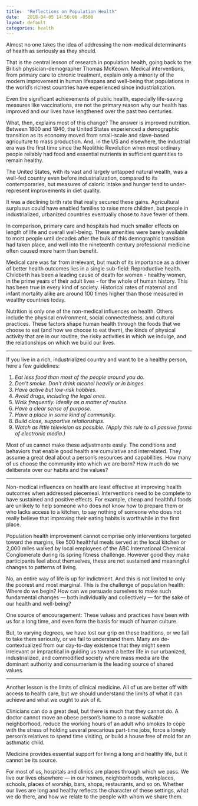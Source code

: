 ```yaml
---
title:  "Reflections on Population Health"
date:   2018-04-05 14:50:00 -0500
layout: default
categories: health
---
```


Almost no one takes the idea of addressing the non-medical determinants of health as seriously as they should.

That is the central lesson of research in population health, going back to the British physician-demographer Thomas McKeown. Medical interventions, from primary care to chronic treatment, explain only a minority of the modern improvement in human lifespans and well-being that populations in the world’s richest countries have experienced since industrialization.

Even the significant achievements of public health, especially life-saving measures like vaccinations, are not the primary reason why our health has improved and our lives have lengthened over the past two centuries. 

What, then, explains most of this change? The answer is improved nutrition. Between 1800 and 1940, the United States experienced a demographic transition as its economy moved from small-scale and slave-based agriculture to mass production. And, in the US and elsewhere, the industrial era was the first time since the Neolithic Revolution when most ordinary people reliably had food and essential nutrients in sufficient quantities to remain healthy.

The United States, with its vast and largely untapped natural wealth, was a well-fed country even before industrialization, compared to its contemporaries, but measures of caloric intake and hunger tend to under-represent improvements in diet quality.

It was a declining birth rate that really secured these gains. Agricultural surplusus could have enabled families to raise more children, but people in industrialized, urbanized countries eventually chose to have fewer of them. 

In comparison, primary care and hospitals had much smaller effects on length of life and overall well-being. These amenities were barely available to most people until decades after the bulk of this demographic transition had taken place, and well into the nineteenth century professional medicine often caused more harm than benefit.

Medical care was far from irrelevant, but much of its importance as a driver of better health outcomes lies in a single sub-field: Reproductive health. Childbirth has been a leading cause of death for women - healthy women, in the prime years of their adult lives - for the whole of human history. This has been true in every kind of society. Historical rates of maternal and infant mortality alike are around 100 times higher than those measured in wealthy countries today.

Nutrition is only one of the non-medical influences on health. Others include the physical environment, social connectedness, and cultural practices. These factors shape human health through the foods that we choose to eat (and how we choose to eat them), the kinds of physical activity that are in our routine, the risky activities in which we indulge, and the relationships on which we build our lives.

***

If you live in a rich, industrialized country and want to be a healthy person, here a few guidelines:

1. *Eat less food than most of the people around you do.*
2. *Don't smoke. Don't drink alcohol heavily or in binges.*
3. *Have active but low-risk hobbies.*
4. *Avoid drugs, including the legal ones.*
5. *Walk frequently. Ideally as a matter of routine.*
6. *Have a clear sense of purpose.*
7. *Have a place in some kind of community.*
8. *Build close, supportive relationships.*
9. *Watch as little television as possible. (Apply this rule to all passive forms of electronic media.)*

Most of us cannot make these adjustments easily. The conditions and behaviors that enable good health are cumulative and interrelated. They assume a great deal about a person’s resources and capabilities. How many of us choose the community into which we are born? How much do we deliberate over our habits and the values?

***

Non-medical influences on health are least effective at improving health outcomes when addressed piecemeal. Interventions need to be complete to have sustained and positive effects. For example, cheap and healthful foods are unlikely to help someone who does not know how to prepare them or who lacks access to a kitchen, to say nothing of someone who does not really believe that improving their eating habits is worthwhile in the first place.

Population health improvement cannot comprise only interventions targeted toward the margins, like 500 healthful meals served at the local kitchen or 2,000 miles walked by local employees of the ABC International Chemical Conglomerate during its spring fitness challenge. However good they make participants feel about themselves, these are not sustained and meaningful changes to patterns of living.

No, an entire way of life is up for indictment. And this is not limited to only the poorest and most marginal. This is the challenge of population health: Where do we begin? How can we persuade ourselves to make such fundamental changes — both individually and collectively — for the sake of our health and well-being?

One source of encouragement: These values and practices have been with us for a long time, and even form the basis for much of human culture. 

But, to varying degrees, we have lost our grip on these traditions, or we fail to take them seriously, or we fail to understand them. Many are de-contextualized from our day-to-day existence that they might seem irrelevant or impractical in guiding us toward a better life in our urbanized, industrialized, and commodified society where mass media are the dominant authority and consumerism is the leading source of shared values.

***

Another lesson is the limits of clinical medicine. All of us are better off with access to health care, but we should understand the limits of what it can achieve and what we ought to ask of it.

Clinicians can do a great deal, but there is much that they cannot do. A doctor cannot move an obese person’s home to a more walkable neighborhood, reduce the working hours of an adult who smokes to cope with the stress of holding several precarious part-time jobs, force a lonely person’s relatives to spend time visiting, or build a house free of mold for an asthmatic child.

Medicine provides essential support for living a long and healthy life, but it cannot be its source.

For most of us, hospitals and clinics are places through which we pass. We live our lives elsewhere — in our homes, neighborhoods, workplaces, schools, places of worship, bars, shops, restaurants, and so on. Whether our lives are long and healthy reflects the character of these settings, what we do there, and how we relate to the people with whom we share them.
